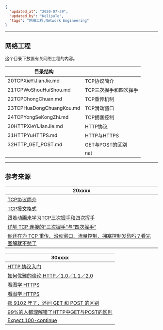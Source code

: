 ```json
{
  "updated_at": "2020-07-29",
  "updated_by": "KelipuTe",
  "tags": "网络工程,Network Engineering"
}
```

---

## 网络工程

这个目录下放置有关网络工程的内容。

| 目录结构                 |                       |
| ------------------------ | --------------------- |
| 20TCPXieYiJianJie.md     | TCP协议简介           |
| 21TCPWoShouHuiShou.md    | TCP三次握手和四次挥手 |
| 22TCPChongChuan.md       | TCP重传机制           |
| 23TCPHuaDongChuangKou.md | TCP滑动窗口           |
| 24TCPYongSeKongZhi.md    | TCP拥塞控制           |
| 30HTTPXieYiJianJie.md    | HTTP协议              |
| 31HTTPYuHTTPS.md         | HTTP与HTTPS           |
| 32HTTP_GET_POST.md       | GET与POST的区别       |
|                          | nat                   |

---

## 参考来源

| 20xxxx                                                       |
| ------------------------------------------------------------ |
| [TCP协议简介](http://www.ruanyifeng.com/blog/2017/06/tcp-protocol.html) |
| [TCP报文格式](https://www.cnblogs.com/shineyoung/p/10656914.html) |
| [跟着动画来学习TCP三次握手和四次挥手](https://juejin.im/post/5b29d2c4e51d4558b80b1d8c) |
| [详解 TCP 连接的“三次握手”与“四次挥手”](https://baijiahao.baidu.com/s?id=1654225744653405133&wfr=spider&for=pc) |
| [你还在为 TCP 重传、滑动窗口、流量控制、拥塞控制发愁吗？看完图解就不愁了](https://www.cnblogs.com/xiaolincoding/p/12732052.html) |

| 30xxxx                                                       |
| ------------------------------------------------------------ |
| [HTTP 协议入门](http://www.ruanyifeng.com/blog/2016/08/http.html) |
| [如何优雅的谈论 HTTP／1.0／1.1／2.0](https://www.jianshu.com/p/52d86558ca57) |
| [看图学 HTTPS](https://blog.liuxuan.site/2018/05/21/learn_https_through_photos/) |
| [看图学 HTTPS](https://segmentfault.com/a/1190000014954687)  |
| [都 9102 年了，还问 GET 和 POST 的区别](https://segmentfault.com/a/1190000018129846) |
| [99%的人都理解错了HTTP中GET与POST的区别](https://mp.weixin.qq.com/s?__biz=MzI3NzIzMzg3Mw==&mid=100000054&idx=1&sn=71f6c214f3833d9ca20b9f7dcd9d33e4#rd) |
| [Expect:100-continue](https://www.laruence.com/2011/01/20/1840.html) |























